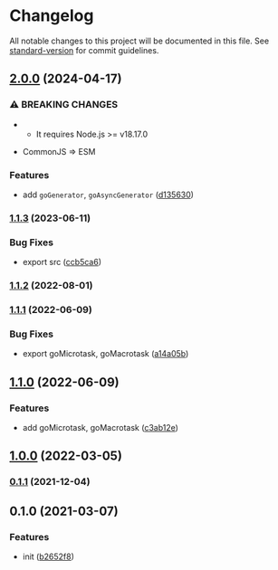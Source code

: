 # Changelog

All notable changes to this project will be documented in this file. See [standard-version](https://github.com/conventional-changelog/standard-version) for commit guidelines.

## [2.0.0](https://github.com/BlackGlory/go/compare/v1.1.3...v2.0.0) (2024-04-17)


### ⚠ BREAKING CHANGES

* - It requires Node.js >= v18.17.0
- CommonJS => ESM

### Features

* add `goGenerator`, `goAsyncGenerator` ([d135630](https://github.com/BlackGlory/go/commit/d135630e2df540d2d95690305161ebda76931fe0))

### [1.1.3](https://github.com/BlackGlory/go/compare/v1.1.2...v1.1.3) (2023-06-11)


### Bug Fixes

* export src ([ccb5ca6](https://github.com/BlackGlory/go/commit/ccb5ca6f5395bd49cf4cf9cf2cc043fab28396df))

### [1.1.2](https://github.com/BlackGlory/go/compare/v1.1.1...v1.1.2) (2022-08-01)

### [1.1.1](https://github.com/BlackGlory/go/compare/v1.1.0...v1.1.1) (2022-06-09)


### Bug Fixes

* export goMicrotask, goMacrotask ([a14a05b](https://github.com/BlackGlory/go/commit/a14a05b0fb3bb63f13b70bd9e2c6678be27e25e5))

## [1.1.0](https://github.com/BlackGlory/go/compare/v1.0.0...v1.1.0) (2022-06-09)


### Features

* add goMicrotask, goMacrotask ([c3ab12e](https://github.com/BlackGlory/go/commit/c3ab12ee6ffc89fb42e81535f9c04fc8cbd8feec))

## [1.0.0](https://github.com/BlackGlory/go/compare/v0.1.1...v1.0.0) (2022-03-05)

### [0.1.1](https://github.com/BlackGlory/go/compare/v0.1.0...v0.1.1) (2021-12-04)

## 0.1.0 (2021-03-07)


### Features

* init ([b2652f8](https://github.com/BlackGlory/go/commit/b2652f8dd0a851cecc4bd3772c37e764913d0e81))
